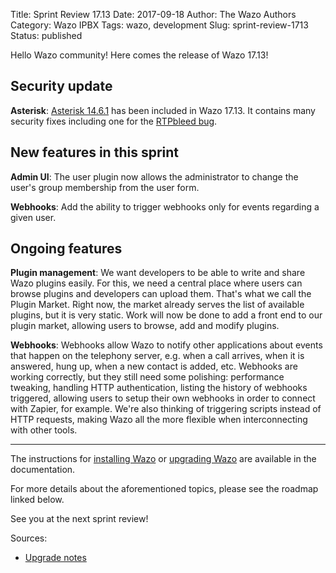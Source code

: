 Title: Sprint Review 17.13
Date: 2017-09-18
Author: The Wazo Authors
Category: Wazo IPBX
Tags: wazo, development
Slug: sprint-review-1713
Status: published

Hello Wazo community! Here comes the release of Wazo 17.13!

## Security update

**Asterisk**: [Asterisk 14.6.1](http://downloads.asterisk.org/pub/telephony/asterisk/releases/ChangeLog-14.6.1) has been included in Wazo 17.13. It contains many security fixes including one for the [RTPbleed bug](https://rtpbleed.com).


## New features in this sprint

**Admin UI**: The user plugin now allows the administrator to change the user's group membership from the user form.

**Webhooks**: Add the ability to trigger webhooks only for events regarding a given user.


## Ongoing features

**Plugin management**: We want developers to be able to write and share Wazo plugins easily. For this, we need a central place where users can browse plugins and developers can upload them. That's what we call the Plugin Market. Right now, the market already serves the list of available plugins, but it is very static. Work will now be done to add a front end to our plugin market, allowing users to browse, add and modify plugins.

**Webhooks**: Webhooks allow Wazo to notify other applications about events that happen on the telephony server, e.g. when a call arrives, when it is answered, hung up, when a new contact is added, etc. Webhooks are working correctly, but they still need some polishing: performance tweaking, handling HTTP authentication, listing the history of webhooks triggered, allowing users to setup their own webhooks in order to connect with Zapier, for example. We're also thinking of triggering scripts instead of HTTP requests, making Wazo all the more flexible when interconnecting with other tools.


---

The instructions for [installing Wazo](/uc-doc/installation/install-system) or [upgrading Wazo](/uc-doc/upgrade/introduction) are available in the documentation.

For more details about the aforementioned topics, please see the roadmap linked below.

See you at the next sprint review!

Sources:

* [Upgrade notes](http://wazo.readthedocs.io/en/wazo-17.13/upgrade/upgrade.html#upgrade-notes)
